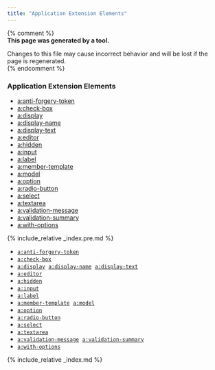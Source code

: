 ```yaml
---
title: "Application Extension Elements"
---
```


{% comment %}  
**This page was generated by a tool.**  

Changes to this file may cause incorrect behavior and will be lost if the page is
regenerated.  
{% endcomment %}

<nav role="navigation" class="browser">
   <div>
      <h3>Application Extension Elements</h3>
      <ul>
         <li><a href="anti-forgery-token.html">a:anti-forgery-token</a></li>
         <li><a href="check-box.html">a:check-box</a></li>
         <li><a href="display.html">a:display</a></li>
         <li><a href="display-name.html">a:display-name</a></li>
         <li><a href="display-text.html">a:display-text</a></li>
         <li><a href="editor.html">a:editor</a></li>
         <li><a href="hidden.html">a:hidden</a></li>
         <li><a href="input.html">a:input</a></li>
         <li><a href="label.html">a:label</a></li>
         <li><a href="member-template.html">a:member-template</a></li>
         <li><a href="model.html">a:model</a></li>
         <li><a href="option.html">a:option</a></li>
         <li><a href="radio-button.html">a:radio-button</a></li>
         <li><a href="select.html">a:select</a></li>
         <li><a href="textarea.html">a:textarea</a></li>
         <li><a href="validation-message.html">a:validation-message</a></li>
         <li><a href="validation-summary.html">a:validation-summary</a></li>
         <li><a href="with-options.html">a:with-options</a></li>
      </ul>
   </div>
</nav>

{% include_relative _index.pre.md %}

<ul class="ref-element-list">
   <li><a href="anti-forgery-token.html"><code>a:anti-forgery-token</code></a></li>
   <li><a href="check-box.html"><code>a:check-box</code></a></li>
   <li><a href="display.html"><code>a:display</code></a> &nbsp;<a href="display-name.html"><code>a:display-name</code></a> &nbsp;<a href="display-text.html"><code>a:display-text</code></a></li>
   <li><a href="editor.html"><code>a:editor</code></a></li>
   <li><a href="hidden.html"><code>a:hidden</code></a></li>
   <li><a href="input.html"><code>a:input</code></a></li>
   <li><a href="label.html"><code>a:label</code></a></li>
   <li><a href="member-template.html"><code>a:member-template</code></a> &nbsp;<a href="model.html"><code>a:model</code></a></li>
   <li><a href="option.html"><code>a:option</code></a></li>
   <li><a href="radio-button.html"><code>a:radio-button</code></a></li>
   <li><a href="select.html"><code>a:select</code></a></li>
   <li><a href="textarea.html"><code>a:textarea</code></a></li>
   <li><a href="validation-message.html"><code>a:validation-message</code></a> &nbsp;<a href="validation-summary.html"><code>a:validation-summary</code></a></li>
   <li><a href="with-options.html"><code>a:with-options</code></a></li>
</ul>

{% include_relative _index.md %}
